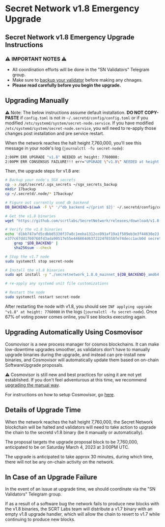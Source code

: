 # Secret Network v1.8 Emergency Upgrade

## Secret Network v1.8 Emergency Upgrade Instructions <a href="#secret-network-v1-8-upgrade-instructions" id="secret-network-v1-8-upgrade-instructions"></a>

### ⚠️ IMPORTANT NOTES ⚠️ <a href="#important-notes" id="important-notes"></a>

- All coordination efforts will be done in the "SN Validators" Telegram group.
- Make sure to [backup your validator](../node-runners/best-practices/validator-backup.md) before making any chnages.
- **Please read carefully before you begin the upgrade.**

## Upgrading Manually <a href="#upgrading-manually" id="upgrading-manually"></a>

:warning: Note: The below instructions assume default installation. **DO NOT COPY-PASTE** if `config.toml` is not in `~/.secretd/config/config.toml` or if you modified `/etc/systemd/system/secret-node.service`. If you have modified `/etc/systemd/system/secret-node.service`, you will need to re-apply those changes post installation and pre service restart.

When the network reaches the halt height 7,760,000, you'll see this message in your node's log (`journalctl -fu secret-node`):

```bash
2:00PM ERR UPGRADE "v1.8" NEEDED at height: 7760000:
2:00PM ERR CONSENSUS FAILURE!!! err="UPGRADE \"v1.8\" NEEDED at height: 7760000
```

Then, the upgrade steps for v1.8 are:

```bash
# Backup your node's SGX secrets
cp -a /opt/secret/.sgx_secrets ~/sgx_secrets_backup
mkdir 17backup
cp ~/.secretd/.node/* 17backup/

# Figure out currently used db backend
DB_BACKEND=$(awk -F \" '/^db_backend =/{print $2}' ~/.secretd/config/config.toml)

# Get the v1.8 binaries
wget "https://github.com/scrtlabs/SecretNetwork/releases/download/v1.8.0/secretnetwork_1.8.0_mainnet_${DB_BACKEND}_amd64.deb"

# Verify the v1.8 binaries
echo 'd1bb747afd5cdbbd5330f37a8c1eeba1312cc891af19a1f589eb3e3f44630e23 secretnetwork_1.8.0_mainnet_goleveldb_amd64.deb
e377c67dd1760760fd3ada90517e55e446664d6372224f6558fe74decc1acb0d secretnetwork_1.8.0_mainnet_rocksdb_amd64.deb' |
    grep "$DB_BACKEND" |
    sha256sum --check

# Stop the v1.7 node
sudo systemctl stop secret-node

# Install the v1.8 binaries
sudo apt install -y "./secretnetwork_1.8.0_mainnet_${DB_BACKEND}_amd64.deb"

# re-apply any systemd unit file customizations

# Restart the node
sudo systemctl restart secret-node
```

After restarting the node with v1.8, you should see `INF applying upgrade "v1.8" at height: 7760000` in the logs (`journalctl -fu secret-node`). Once 67% of voting power comes online, you'll see blocks executing again.

## Upgrading Automatically Using Cosmovisor <a href="#upgrading-automatically-using-cosmovisor" id="upgrading-automatically-using-cosmovisor"></a>

Cosmovisor is a new process manager for cosmos blockchains. It can make low-downtime upgrades smoother, as validators don't have to manually upgrade binaries during the upgrade, and instead can pre-install new binaries, and Cosmovisor will automatically update them based on on-chain SoftwareUpgrade proposals.

⚠️ Cosmovisor is still new and best practices for using it are not yet established. If you don't feel adventurous at this time, we recommend [upgrading the manual way](#upgrading-manually).

For instructions on how to setup Cosmovisor, go [here](../../validators/migration/cosmovisor.md).

## Details of Upgrade Time <a href="#details-of-upgrade-time" id="details-of-upgrade-time"></a>

When the network reaches the halt height 7,760,000, the Secret Network blockchain will be halted and validators will need to take action to upgrade the chain to the secretd v1.8 binary (be it manually or automatically).

The proposal targets the upgrade proposal block to be 7,760,000, anticipated to be on Saturday March 4, 2023 at 3:00PM UTC.

The upgrade is anticipated to take approx 30 minutes, during which time, there will not be any on-chain activity on the network.

## In Case of an Upgrade Failure <a href="#in-case-of-an-upgrade-failure" id="in-case-of-an-upgrade-failure"></a>

In the event of an issue at upgrade time, we should coordinate via the "SN Validators" Telegram group.

If as a result of a software bug the network fails to produce new blocks with the v1.8 binaries, the SCRT Labs team will distribute a v1.7 binary with an empty v1.8 upgrade handler, which will allow the chain to revert to v1.7 while continuing to produce new blocks.
